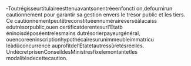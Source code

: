 ‐Toutrégisseurtitulaireesttenuavantsonentréeenfoncti on,defournirun cautionnement pour garantir sa gestion envers le trésor public et les tiers. Ce cautionnementpeutêtreconstituéennuméraireverséàlacaiss edutrésorpublic,ouen certificatderentesurl’Etatb éninoisdéposéentrelesmains dutrésorierpayeurgénéral, ouencoreeninscriptionhypothécairesurunimmeubleimmatricu léàdûconcurrence auprofitdel’Etatetautressûretésréelles.
UndécretprisenConseildesMinistresfixelemontantetles modalitésdecettecaution.